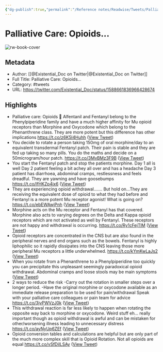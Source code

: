 ```yaml
---
{"dg-publish":true,"permalink":"/Reference notes/Readwise/Tweets/Palliative Care Opioids.../"}
---
```


# Palliative Care: Opioids...

![rw-book-cover](https://pbs.twimg.com/profile_images/1595405736229670919/O6nUlgde.jpg)

## Metadata
- Author: [[@Existential_Doc on Twitter\|@Existential_Doc on Twitter]]
- Full Title: Palliative Care: Opioids...
- Category: #tweets
- URL: https://twitter.com/Existential_Doc/status/1588661836966428674

## Highlights
- Palliative care: Opioids 🧵
  Alfentanil and Fentanyl belong to the Phenylpiperidine family and have a much higher affinity for Mu opioid receptors than Morphine and Oxycodone which belong to the Phenanthrene class.
  They are more potent but this difference has other implications https://t.co/z6K5I4Huhh ([View Tweet](https://twitter.com/Existential_Doc/status/1588661836966428674))
- You decide to rotate a person taking 150mg of oral morphine/day to an equivalent transdermal Fentanyl patch. Their pain is stable and they are fed up taking so many pills. You do the maths and decide on a 50microgram/hour patch. https://t.co/3MvBMz3F9B ([View Tweet](https://twitter.com/Existential_Doc/status/1588661847766765569))
- You start the Fentanyl patch and stop the patients morphine. 
  Day 1 all is well
  Day 2 patient feeling a bit achey all over and has a headache
  Day 3 patient has diarrhoea, abdominal cramps, restlessness and feels dreadful. They are yawning and have goosebumps https://t.co/lfHKZp4ix6 ([View Tweet](https://twitter.com/Existential_Doc/status/1588661858336411648))
- They are experiencing opioid withdrawal……. But hold on…They are receiving the equivalent dose of opioid to what they had before and Fentanyl is a more potent Mu receptor agonist! 
  What is going on? https://t.co/ebEWAwjPnh ([View Tweet](https://twitter.com/Existential_Doc/status/1588661873544941568))
- Morphine acts on the Mu receptor and Fentanyl has that covered. 
  Morphine also acts to varying degrees on the Delta and Kappa opioid receptors which are not activated as well by Fentanyl. These receptors are not happy and withdrawal is occurring. https://t.co/Ry1cFejTlM ([View Tweet](https://twitter.com/Existential_Doc/status/1588661884147748864))
- Opioid receptors are concentrated in the CNS but are also found in the peripheral nerves and end organs such as the bowels. 
  Fentanyl is highly liphophilic so it rapidly dissipates into the CNS leaving those more peripheral Mu receptors a little underwhelmed. https://t.co/kYmKwLaJs2 ([View Tweet](https://twitter.com/Existential_Doc/status/1588661899604152321))
- When you rotate from a Phenanthrene to a Phenylpiperidine too quickly you can precipitate this unpleasant seemingly paradoxical opioid withdrawal. 
  Abdominal cramps and loose stools may be main symptoms ([View Tweet](https://twitter.com/Existential_Doc/status/1588661903538413569))
- 2 ways to reduce the risk
  -Carry out the rotation in smaller steps over a longer period.
  -Have the original morphine or oxycodone available as an immediate release preparation to be used for pain/withdrawal
  Speak with your palliative care colleagues or pain team for advice https://t.co/3jvPWVzJ0k ([View Tweet](https://twitter.com/Existential_Doc/status/1588661922718941184))
- This withdrawal reaction is far less likely to happen when rotating the opposite way back to morphine or oxycodone. 
  Weird stuff eh… really important though as opioid withdrawal is awful and can be mistaken for other/worsening illness leading to unnecessary distress https://t.co/ayNyUp6ZEf ([View Tweet](https://twitter.com/Existential_Doc/status/1588661933573812224))
- Opioid conversion tables and calculations are helpful but are only part of the much more complex skill that is Opioid Rotation.
  Not all opioids are equal https://t.co/vSfDilLSAy ([View Tweet](https://twitter.com/Existential_Doc/status/1588666608687673344))

